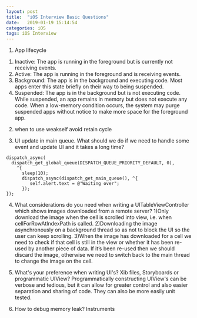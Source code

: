 ```yaml
---
layout: post
title:  "iOS Interview Basic Questions"
date:   2019-01-19 15:14:54
categories: iOS
tags: iOS Interview
---
```


1. App lifecycle
1) Inactive: The app is running in the foreground but is currently not receiving events.
2) Active: The app is running in the foreground and is receiving events.
3) Background: The app is in the background and executing code. Most apps enter this state briefly on their way to being suspended.
4) Suspended: The app is in the background but is not executing code.  While suspended, an app remains in memory but does not execute any code. When a low-memory condition occurs, the system may purge suspended apps without notice to make more space for the foreground app.

2. when to use weakself
avoid retain cycle

3. UI update in main queue. What should we do if we need to handle some event and update UI and it takes a long time?

```
dispatch_async(        
  dispatch_get_global_queue(DISPATCH_QUEUE_PRIORITY_DEFAULT, 0),
    ^{
      sleep(10);
      dispatch_async(dispatch_get_main_queue(), ^{
         self.alert.text = @"Waiting over";
      });
});
```
4. What considerations do you need when writing a UITableViewController which shows images downloaded from a remote server?
1)Only download the image when the cell is scrolled into view, i.e. when cellForRowAtIndexPath is called.
2)Downloading the image asynchronously on a background thread so as not to block the UI so the user can keep scrolling.
3)When the image has downloaded for a cell we need to check if that cell is still in the view or whether it has been re-used by another piece of data. If it’s been re-used then we should discard the image, otherwise we need to switch back to the main thread to change the image on the cell.

5. What's your preference when writing UI's? Xib files, Storyboards or programmatic UIView?
Programmatically constructing UIView's can be verbose and tedious, but it can allow for greater control and also easier separation and sharing of code. They can also be more easily unit tested.

6. How to debug memory leak?
Instruments
